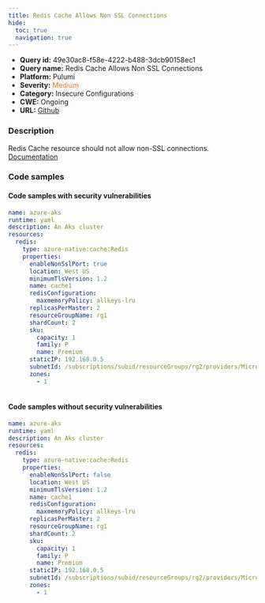 ```yaml
---
title: Redis Cache Allows Non SSL Connections
hide:
  toc: true
  navigation: true
---
```


<style>
  .highlight .hll {
    background-color: #ff171742;
  }
  .md-content {
    max-width: 1100px;
    margin: 0 auto;
  }
</style>

-   **Query id:** 49e30ac8-f58e-4222-b488-3dcb90158ec1
-   **Query name:** Redis Cache Allows Non SSL Connections
-   **Platform:** Pulumi
-   **Severity:** <span style="color:#ff7213">Medium</span>
-   **Category:** Insecure Configurations
-   **CWE:** Ongoing
-   **URL:** [Github](https://github.com/Checkmarx/kics/tree/master/assets/queries/pulumi/azure/redis_cache_allows_non_ssl_connections)

### Description
Redis Cache resource should not allow non-SSL connections.<br>
[Documentation](https://www.pulumi.com/registry/packages/azure-native/api-docs/cache/redis/#enablenonsslport_yaml)

### Code samples
#### Code samples with security vulnerabilities
```yaml title="Positive test num. 1 - yaml file" hl_lines="8"
name: azure-aks
runtime: yaml
description: An Aks cluster
resources:
  redis:
    type: azure-native:cache:Redis
    properties:
      enableNonSslPort: true
      location: West US
      minimumTlsVersion: 1.2
      name: cache1
      redisConfiguration:
        maxmemoryPolicy: allkeys-lru
      replicasPerMaster: 2
      resourceGroupName: rg1
      shardCount: 2
      sku:
        capacity: 1
        family: P
        name: Premium
      staticIP: 192.168.0.5
      subnetId: /subscriptions/subid/resourceGroups/rg2/providers/Microsoft.Network/virtualNetworks/network1/subnets/subnet1
      zones:
        - 1
      
```


#### Code samples without security vulnerabilities
```yaml title="Negative test num. 1 - yaml file"
name: azure-aks
runtime: yaml
description: An Aks cluster
resources:
  redis:
    type: azure-native:cache:Redis
    properties:
      enableNonSslPort: false
      location: West US
      minimumTlsVersion: 1.2
      name: cache1
      redisConfiguration:
        maxmemoryPolicy: allkeys-lru
      replicasPerMaster: 2
      resourceGroupName: rg1
      shardCount: 2
      sku:
        capacity: 1
        family: P
        name: Premium
      staticIP: 192.168.0.5
      subnetId: /subscriptions/subid/resourceGroups/rg2/providers/Microsoft.Network/virtualNetworks/network1/subnets/subnet1
      zones:
        - 1
      
```
